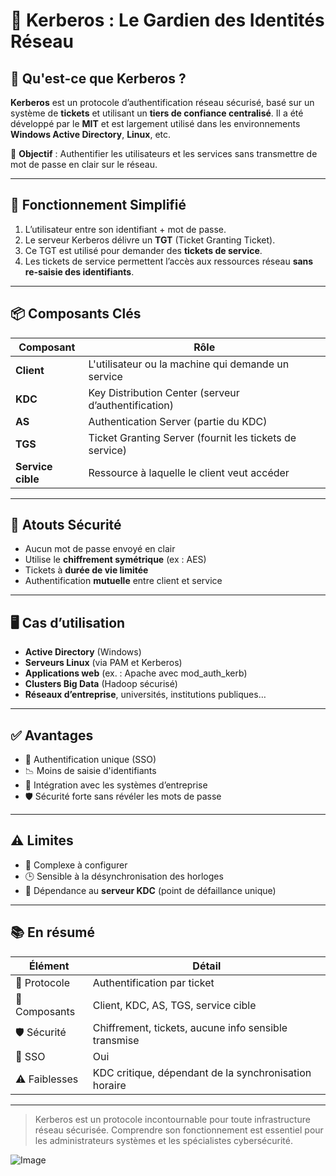 # 🔐 Kerberos : Le Gardien des Identités Réseau

## 📌 Qu'est-ce que Kerberos ?

**Kerberos** est un protocole d’authentification réseau sécurisé, basé sur un système de **tickets** et utilisant un **tiers de confiance centralisé**. Il a été développé par le **MIT** et est largement utilisé dans les environnements **Windows Active Directory**, **Linux**, etc.

🎯 **Objectif** : Authentifier les utilisateurs et les services sans transmettre de mot de passe en clair sur le réseau.

---

## 🧠 Fonctionnement Simplifié

1. L’utilisateur entre son identifiant + mot de passe.
2. Le serveur Kerberos délivre un **TGT** (Ticket Granting Ticket).
3. Ce TGT est utilisé pour demander des **tickets de service**.
4. Les tickets de service permettent l’accès aux ressources réseau **sans re-saisie des identifiants**.

---

## 📦 Composants Clés

| Composant        | Rôle                                                |
|------------------|-----------------------------------------------------|
| **Client**        | L'utilisateur ou la machine qui demande un service |
| **KDC**           | Key Distribution Center (serveur d’authentification) |
| **AS**            | Authentication Server (partie du KDC)              |
| **TGS**           | Ticket Granting Server (fournit les tickets de service) |
| **Service cible** | Ressource à laquelle le client veut accéder        |

---

## 🔐 Atouts Sécurité

- Aucun mot de passe envoyé en clair
- Utilise le **chiffrement symétrique** (ex : AES)
- Tickets à **durée de vie limitée**
- Authentification **mutuelle** entre client et service

---

## 🖥️ Cas d’utilisation

- **Active Directory** (Windows)
- **Serveurs Linux** (via PAM et Kerberos)
- **Applications web** (ex. : Apache avec mod_auth_kerb)
- **Clusters Big Data** (Hadoop sécurisé)
- **Réseaux d’entreprise**, universités, institutions publiques…

---

## ✅ Avantages

- 🔐 Authentification unique (SSO)
- 📉 Moins de saisie d'identifiants
- 🔄 Intégration avec les systèmes d’entreprise
- 🛡️ Sécurité forte sans révéler les mots de passe

---

## ⚠️ Limites

- 🧠 Complexe à configurer
- 🕒 Sensible à la désynchronisation des horloges
- 📡 Dépendance au **serveur KDC** (point de défaillance unique)

---

## 📚 En résumé

| Élément         | Détail                                          |
|-----------------|-------------------------------------------------|
| 🔐 Protocole    | Authentification par ticket                     |
| 🏢 Composants   | Client, KDC, AS, TGS, service cible              |
| 🛡️ Sécurité     | Chiffrement, tickets, aucune info sensible transmise |
| 🧾 SSO          | Oui                                              |
| ⚠️ Faiblesses   | KDC critique, dépendant de la synchronisation horaire |

---

> Kerberos est un protocole incontournable pour toute infrastructure réseau sécurisée. Comprendre son fonctionnement est essentiel pour les administrateurs systèmes et les spécialistes cybersécurité.




![Image](https://github.com/user-attachments/assets/c05c7ca1-9c82-4d4a-8765-d8aa64e36026)
